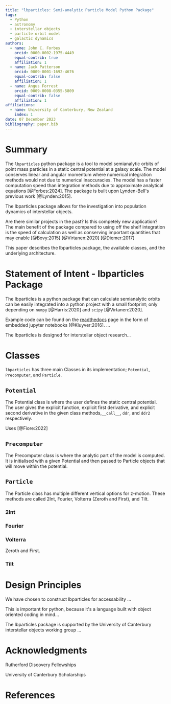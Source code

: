 ```yaml
---
title: "lbparticles: Semi-analytic Particle Model Python Package"
tags:
  - Python
  - astronomy
  - interstellar objects
  - particle orbit model
  - galactic dynamics
authors:
  - name: John C. Forbes
    orcid: 0000-0002-1975-4449
    equal-contrib: true
    affiliation: 1
  - name: Jack Patterson
    orcid: 0009-0001-1692-4676
    equal-contrib: false
    affiliation: 1
  - name: Angus Forrest
    orcid: 0009-0008-0355-5809
    equal-contrib: false
    affiliation: 1
affiliations:
  - name: University of Canterbury, New Zealand
    index: 1
date: 07 December 2023
bibliography: paper.bib
---
```


# Summary

The `lbparticles` python package is a tool to model semianalytic orbits of point mass particles in a static central potential at a galaxy scale. The model conserves linear and angular momentum where numerical integration methods would not due to numerical inaccuracies. The model has a faster computation speed than integration methods due to approximate analytical equations [@Forbes:2024]. The package is built upon Lynden-Bell's previous work [@Lynden:2015].

The lbparticles package allows for the investigation into population dynamics of interstellar objects. 

Are there similar projects in the past? Is this competely new application?
The main benefit of the package compared to using off the shelf integration is the speed of calculation as well as conserving important quantities that may enable 
[@Bovy:2015] [@Virtanen:2020] [@Diemer:2017]

This paper describes the lbparticles package, the available classes, and the underlying architecture.

# Statement of Intent - lbparticles Package

The lbparticles is a python package that can calculate semianalytic orbits can be easily integrated into a python project with a small footprint; only depending on `numpy` [@Harris:2020] and `scipy` [@Virtanen:2020].

Example code can be found on the [readthedocs](https://lbparticles.readthedocs.io/en/latest/) page in the form of embedded jupyter notebooks [@Kluyver:2016].  ...

The lbparticles is designed for interstellar object research...

# Classes

`lbparticles` has three main Classes in its implementation; `Potential`, `Precomputer`, and `Particle`.


## `Potential`

The Potential class is where the user defines the static central potential. The user gives the explicit function, explicit first derivative, and explicit second derivative in the given class methods,`__call__`, `ddr`, and `ddr2` respectively.

Uses [@Fiore:2022]

## `Precomputer`

The Precomputer class is where the analytic part of the model is computed. It is initialised with a given Potential and then passed to Particle objects that will move within the potential.

## `Particle`

The Particle class has multiple different vertical options for z-motion. These methods are called 2Int, Fourier, Volterra (Zeroth and First), and Tilt.

### 2Int

### Fourier

### Volterra

Zeroth and First.

### Tilt

# Design Principles

We have chosen to construct lbparticles for accessability ...

This is important for python, because it's a language built with object oriented coding in mind...

The lbparticles package is supported by the University of Canterbury interstellar objects working group ...

# Acknowledgments

Rutherford Discovery Fellowships

University of Canterbury Scholarships

# References
